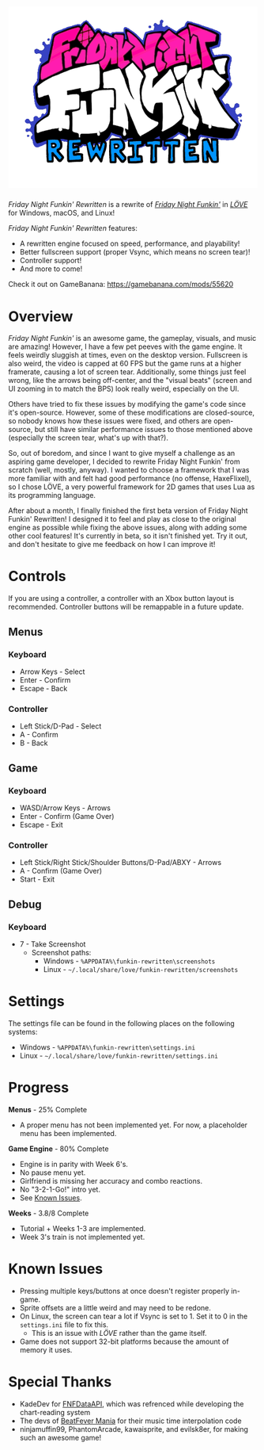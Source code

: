 # ![Logo](images/logo.png)
*Friday Night Funkin' Rewritten* is a rewrite of [*Friday Night Funkin'*](https://ninja-muffin24.itch.io/funkin) in [*LÖVE*](https://love2d.org/) for Windows, macOS, and Linux!

*Friday Night Funkin' Rewritten* features:
* A rewritten engine focused on speed, performance, and playability!
* Better fullscreen support (proper Vsync, which means no screen tear)!
* Controller support!
* And more to come!

Check it out on GameBanana: https://gamebanana.com/mods/55620

# Overview
*Friday Night Funkin'* is an awesome game, the gameplay, visuals, and music are amazing! However, I have a few pet peeves with the game engine. It feels weirdly sluggish at times, even on the desktop version. Fullscreen is also weird, the video is capped at 60 FPS but the game runs at a higher framerate, causing a lot of screen tear. Additionally, some things just feel wrong, like the arrows being off-center, and the "visual beats" (screen and UI zooming in to match the BPS) look really weird, especially on the UI.

Others have tried to fix these issues by modifying the game's code since it's open-source. However, some of these modifications are closed-source, so nobody knows how these issues were fixed, and others are open-source, but still have similar performance issues to those mentioned above (especially the screen tear, what's up with that?).

So, out of boredom, and since I want to give myself a challenge as an aspiring game developer, I decided to rewrite Friday Night Funkin' from scratch (well, mostly, anyway). I wanted to choose a framework that I was more familiar with and felt had good performance (no offense, HaxeFlixel), so I chose LÖVE, a very powerful framework for 2D games that uses Lua as its programming language.

After about a month, I finally finished the first beta version of Friday Night Funkin' Rewritten! I designed it to feel and play as close to the original engine as possible while fixing the above issues, along with adding some other cool features! It's currently in beta, so it isn't finished yet. Try it out, and don't hesitate to give me feedback on how I can improve it!

# Controls
If you are using a controller, a controller with an Xbox button layout is recommended. Controller buttons will be remappable in a future update.

## Menus
### Keyboard
* Arrow Keys - Select
* Enter - Confirm
* Escape - Back

### Controller
* Left Stick/D-Pad - Select
* A - Confirm
* B - Back

## Game
### Keyboard
* WASD/Arrow Keys - Arrows
* Enter - Confirm (Game Over)
* Escape - Exit

### Controller
* Left Stick/Right Stick/Shoulder Buttons/D-Pad/ABXY - Arrows
* A - Confirm (Game Over)
* Start - Exit

## Debug
### Keyboard
* 7 - Take Screenshot
  * Screenshot paths:
    * Windows - `%APPDATA%\funkin-rewritten\screenshots`
    * Linux - `~/.local/share/love/funkin-rewritten/screenshots`

# Settings
The settings file can be found in the following places on the following systems:
* Windows - `%APPDATA%\funkin-rewritten\settings.ini`
* Linux - `~/.local/share/love/funkin-rewritten/settings.ini`

# Progress
**Menus** - 25% Complete
* A proper menu has not been implemented yet. For now, a placeholder menu has been implemented.

**Game Engine** - 80% Complete
* Engine is in parity with Week 6's.
* No pause menu yet.
* Girlfriend is missing her accuracy and combo reactions.
* No "3-2-1-Go!" intro yet.
* See [Known Issues](#known-issues).

**Weeks** - 3.8/8 Complete
* Tutorial + Weeks 1-3 are implemented.
* Week 3's train is not implemented yet.

# Known Issues
* Pressing multiple keys/buttons at once doesn't register properly in-game.
* Sprite offsets are a little weird and may need to be redone.
* On Linux, the screen can tear a lot if Vsync is set to 1. Set it to 0 in the `settings.ini` file to fix this.
  * This is an issue with *LÖVE* rather than the game itself.
* Game does not support 32-bit platforms because the amount of memory it uses.

# Special Thanks
* KadeDev for [FNFDataAPI](https://github.com/KadeDev/FNFDataAPI/tree/main/FNFDataAPI), which was refrenced while developing the chart-reading system
* The devs of [BeatFever Mania](https://github.com/Sulunia/beatfever) for their music time interpolation code
* ninjamuffin99, PhantomArcade, kawaisprite, and evilsk8er, for making such an awesome game!
